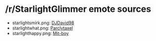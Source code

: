 /r/StarlightGlimmer emote sources
=================================

* starlightsmirk.png: [DJDavid98](http://djdavid98.deviantart.com/art/Proud-Starlight-Glimmer-518542055)
* starlightwhat.png: [Parclytaxel](http://parclytaxel.deviantart.com/art/The-Scandium-Resources-of-Equestria-517046778)
* starlighthappy.png: [Mit-boy](http://mit-boy.deviantart.com/art/Starlight-Glimmer-Theyll-finally-understand-518846922)
